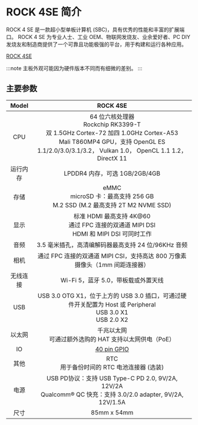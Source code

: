﻿---
sidebar_label: '概览'
sidebar_position: 3
---

# ROCK 4SE 简介

ROCK 4 SE 是一款超小型单板计算机 (SBC)，具有优秀的性能和丰富的扩展端口。
ROCK 4 SE 为专业人士、工业 OEM、物联网发烧友、业余爱好者、PC DIY 发烧友和制造商提供了一个可靠且功能极强的平台，用于构建和运行各种应用。

[ROCK 4SE](/img/rock4/rock4se-closelook.webp)

:::note
主板外观可能因为硬件版本不同而有细微的差别。
:::

## 主要参数

|Model|ROCK 4SE|
|:-:|:-:|
|CPU|64 位六核处理器<br/>Rockchip RK3399-T<br/>双 1.5GHz Cortex-72 加四 1.0GHz Cortex-A53<br/>Mali T860MP4 GPU，支持 OpenGL ES 1.1/2.0/3.0/3.1/3.2， Vulkan 1.0， OpenCL 1.1 1.2， DirectX 11|
|运行内存|LPDDR4 内存，可选 1GB/2GB/4GB|
|存储|eMMC<br/>microSD 卡：最高支持 256 GB<br/>M.2 SSD (M.2 最高支持 2T M2 NVME SSD)|
|显示|标准 HDMI 最高支持 4K@60<br/>通过 FPC 连接的双通道 MIPI DSI<br/>HDMI 和 MIPI DSI 可同时工作|
|音频|3.5 毫米插孔，高清编解码器最高支持 24 位/96KHz 音频|
|相机|通过 FPC 连接的双通道 MIPI CSI，支持高达 800 万像素摄像头（1mm 间距连接器）|
|无线连接|Wi-Fi 5，蓝牙 5.0，带板载或外置天线|
|USB|USB 3.0 OTG X1，位于上方的 USB 3.0 插口，可通过硬件开关配置为 Host 或 Peripheral<br/>USB 3.0 X1<br/>USB 2.0 X2|
|以太网|千兆以太网<br/>可通过额外选购的 HAT 支持以太网供电（PoE）|
|IO|[40 pin GPIO](../hardware/rock4se-gpio)|
|其他|RTC<br/>用于备份时间的 RTC 电池连接器 (选装)|
|电源|USB PD协议：支持 USB Type-C PD 2.0, 9V/2A, 12V/2A<br/>Qualcomm® QC 快充：支持 3.0/2.0 adapter, 9V/2A, 12V/1.5A|
|尺寸|85mm x 54mm|
